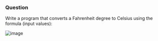<h3>Question</h3>

Write a program that converts a Fahrenheit degree to Celsius using the formula (input values):

![image](https://github.com/Dewmini-Mandis/Java-Assignment-29147/assets/136433945/2d065e16-65f6-4b4d-bc44-815113d0ea92)




